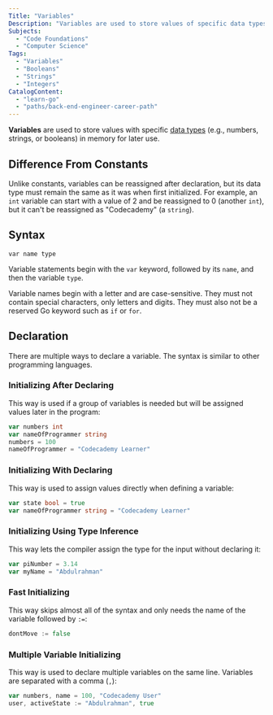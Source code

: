 ```yaml
---
Title: "Variables"
Description: "Variables are used to store values of specific data types in memory for later use."
Subjects:
  - "Code Foundations"
  - "Computer Science"
Tags:
  - "Variables"
  - "Booleans"
  - "Strings"
  - "Integers"
CatalogContent:
  - "learn-go"
  - "paths/back-end-engineer-career-path"
---
```


**Variables** are used to store values with specific [data types](https://www.codecademy.com/resources/docs/go/data-types) (e.g., numbers, strings, or booleans) in memory for later use.

## Difference From Constants

Unlike constants, variables can be reassigned after declaration, but its data type must remain the same as it was when first initialized. For example, an `int` variable can start with a value of 2 and be reassigned to 0 (another `int`), but it can't be reassigned as "Codecademy" (a `string`).

## Syntax

```pseudo
var name type
```

Variable statements begin with the `var` keyword, followed by its `name`, and then the variable `type`.

Variable names begin with a letter and are case-sensitive. They must not contain special characters, only letters and digits. They must also not be a reserved Go keyword such as `if` or `for`.

## Declaration

There are multiple ways to declare a variable. The syntax is similar to other programming languages.

### Initializing After Declaring

This way is used if a group of variables is needed but will be assigned values later in the program:

```go
var numbers int
var nameOfProgrammer string
numbers = 100
nameOfProgrammer = "Codecademy Learner"
```

### Initializing With Declaring

This way is used to assign values directly when defining a variable:

```go
var state bool = true
var nameOfProgrammer string = "Codecademy Learner"
```

### Initializing Using Type Inference

This way lets the compiler assign the type for the input without declaring it:

```go
var piNumber = 3.14
var myName = "Abdulrahman"
```

### Fast Initializing

This way skips almost all of the syntax and only needs the name of the variable followed by `:=`:

```go
dontMove := false
```

### Multiple Variable Initializing

This way is used to declare multiple variables on the same line. Variables are separated with a comma (`,`):

```go
var numbers, name = 100, "Codecademy User"
user, activeState := "Abdulrahman", true
```
